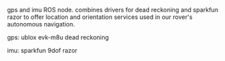 gps and imu ROS node. combines drivers for dead reckoning and sparkfun razor
to offer location and orientation services used in our rover's 
autonomous navigation.



gps: ublox evk-m8u dead reckoning 

imu: sparkfun 9dof razor
